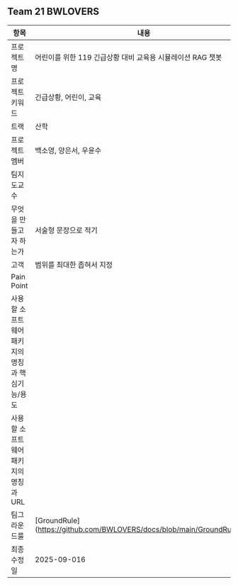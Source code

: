 ## Team 21  BWLOVERS
|항목|내용|
|---|---|
|프로젝트명| 어린이를 위한 119 긴급상황 대비 교육용 시뮬레이션 RAG 챗봇 |
|프로젝트 키워드| 긴급상황, 어린이, 교육 |
|트랙|  산학 |
|프로젝트 멤버| 백소영, 양은서, 우윤수 |
|팀지도교수| |
|무엇을 만들고자 하는가| 서술형 문장으로 적기  |
|고객|  범위를 최대한 좁혀서 지정 |
|Pain Point | |
|사용할 소프트웨어 패키지의 명칭과 핵심기능/용도|   |
|사용할 소프트웨어 패키지의 명칭과 URL | |
|팀그라운드룰| [GroundRule] (https://github.com/BWLOVERS/docs/blob/main/GroundRule.md) |
|최종수정일| 2025-09-016  |
